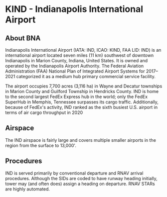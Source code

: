 # KIND - Indianapolis International Airport

## About BNA
Indianapolis International Airport (IATA: IND, ICAO: KIND, FAA LID: IND) is an international airport located seven miles (11 km) southwest of downtown Indianapolis in Marion County, Indiana, United States. It is owned and operated by the Indianapolis Airport Authority. The Federal Aviation Administration (FAA) National Plan of Integrated Airport Systems for 2017–2021 categorized it as a medium hub primary commercial service facility.

The airport occupies 7,700 acres (3,116 ha) in Wayne and Decatur townships in Marion County and Guilford Township in Hendricks County. IND is home to the second largest FedEx Express hub in the world; only the FedEx SuperHub in Memphis, Tennessee surpasses its cargo traffic. Additionally, because of FedEx's activity, IND ranked as the sixth busiest U.S. airport in terms of air cargo throughput in 2020

## Airspace
The IND airspace is fairly large and covers multiple smaller airports in the region from the surface to 13,000'.

## Procedures
IND is served primarily by conventional departure and RNAV arrival procedures. Although the SIDs are coded to have runway heading initially, tower may (and often does) assign a heading on departure. RNAV STARs are highly automated.